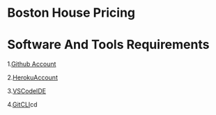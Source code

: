 # Boston House Pricing

# Software And Tools Requirements
1.[Github Account](https://github.com/)

2.[HerokuAccount](https://www.heroku.com/)

3.[VSCodeIDE](https://code.visualstudio.com/)

4.[GitCLI](https://git-scm.com/book/en/v2/Getting-Started-The-Command-Line)cd